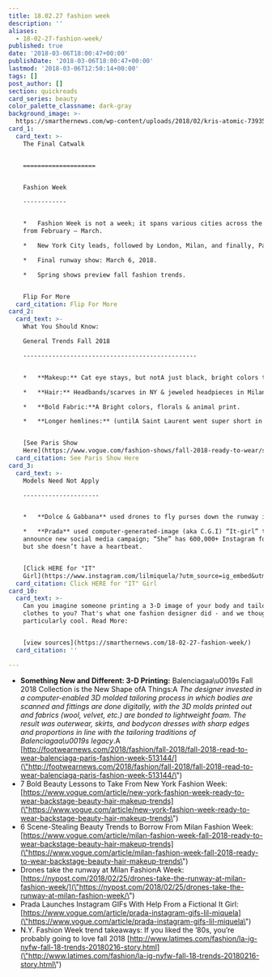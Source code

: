 ```yaml
---
title: 18.02.27 fashion week
description: ''
aliases:
  - 18-02-27-fashion-week/
published: true
date: '2018-03-06T18:00:47+00:00'
publishDate: '2018-03-06T18:00:47+00:00'
lastmod: '2018-03-06T12:50:14+00:00'
tags: []
post_author: []
section: quickreads
card_series: beauty
color_palette_classname: dark-gray
background_image: >-
  https://smarthernews.com/wp-content/uploads/2018/02/kris-atomic-73935-unsplash-360x360.jpg
card_1:
  card_text: >-
    The Final Catwalk  


    ====================


    Fashion Week

    ------------


    *   Fashion Week is not a week; it spans various cities across the globe
    from February – March.

    *   New York City leads, followed by London, Milan, and finally, Paris.

    *   Final runway show: March 6, 2018.

    *   Spring shows preview fall fashion trends.


    Flip For More
  card_citation: Flip For More
card_2:
  card_text: >-
    What You Should Know:  

    General Trends Fall 2018

    ------------------------------------------------


    *   **Makeup:** Cat eye stays, but notA just black, bright colors too.

    *   **Hair:** Headbands/scarves in NY & jeweled headpieces in Milan.

    *   **Bold Fabric:**A Bright colors, florals & animal print.

    *   **Longer hemlines:** (untilA Saint Laurent went super short in Paris).


    [See Paris Show
    Here](https://www.vogue.com/fashion-shows/fall-2018-ready-to-wear/saint-laurent)
  card_citation: See Paris Show Here
card_3:
  card_text: >-
    Models Need Not Apply

    ---------------------


    *   **Dolce & Gabbana** used drones to fly purses down the runway in Milan.

    *   **Prada** used computer-generated-image (aka C.G.I) “It-girl” to
    announce new social media campaign; “She” has 600,000+ Instagram followers,
    but she doesn’t have a heartbeat.


    [Click HERE for "IT"
    Girl](https://www.instagram.com/lilmiquela/?utm_source=ig_embed&utm_campaign=embed_ufi_test&action=profilevisit)
  card_citation: Click HERE for "IT" Girl
card_10:
  card_text: >-
    Can you imagine someone printing a 3-D image of your body and tailoring
    clothes to you? That's what one fashion designer did - and we thought it was
    particularly cool. Read More:


    [view sources](https://smarthernews.com/18-02-27-fashion-week/)
  card_citation: ''

---
```

*   **Something New and Different: 3-D Printing:** Balenciagaa\\u0019s Fall 2018 Collection is the New Shape ofA Things:A _The designer invested in a computer-enabled 3D molded tailoring process in which bodies are scanned and fittings are done digitally, with the 3D molds printed out and fabrics (wool, velvet, etc.) are bonded to lightweight foam. The result was outerwear, skirts, and bodycon dresses with sharp edges and proportions in line with the tailoring traditions of Balenciagaa\\u0019s legacy_.A [http://footwearnews.com/2018/fashion/fall-2018/fall-2018-read-to-wear-balenciaga-paris-fashion-week-513144/](\"http://footwearnews.com/2018/fashion/fall-2018/fall-2018-read-to-wear-balenciaga-paris-fashion-week-513144/\")
*   7 Bold Beauty Lessons to Take From New York Fashion Week: [https://www.vogue.com/article/new-york-fashion-week-ready-to-wear-backstage-beauty-hair-makeup-trends](\"https://www.vogue.com/article/new-york-fashion-week-ready-to-wear-backstage-beauty-hair-makeup-trends\")
*   6 Scene-Stealing Beauty Trends to Borrow From Milan Fashion Week: [https://www.vogue.com/article/milan-fashion-week-fall-2018-ready-to-wear-backstage-beauty-hair-makeup-trends](\"https://www.vogue.com/article/milan-fashion-week-fall-2018-ready-to-wear-backstage-beauty-hair-makeup-trends\")
*   Drones take the runway at Milan FashionA Week: [https://nypost.com/2018/02/25/drones-take-the-runway-at-milan-fashion-week/](\"https://nypost.com/2018/02/25/drones-take-the-runway-at-milan-fashion-week/\")
*   Prada Launches Instagram GIFs With Help From a Fictional It Girl: [https://www.vogue.com/article/prada-instagram-gifs-lil-miquela](\"https://www.vogue.com/article/prada-instagram-gifs-lil-miquela\")
*   N.Y. Fashion Week trend takeaways: If you liked the ’80s, you’re probably going to love fall 2018 [http://www.latimes.com/fashion/la-ig-nyfw-fall-18-trends-20180216-story.html](\"http://www.latimes.com/fashion/la-ig-nyfw-fall-18-trends-20180216-story.html\")
